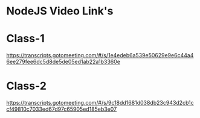 # NodeJS Video Link's

# Class-1
https://transcripts.gotomeeting.com/#/s/1e4edeb6a539e50629e9e6c44a46ee279fee6dc5d8de5de05ed1ab22a1b3360e

# Class-2
https://transcripts.gotomeeting.com/#/s/9c18dd1681d038db23c943d2cb1ccf49810c7033ed67d97c65905ed185eb3e07







